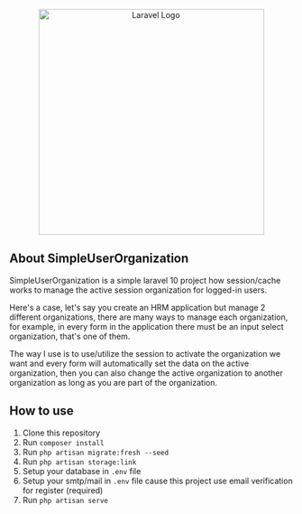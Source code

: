 <p align="center"><a href="https://laravel.com" target="_blank"><img src="https://raw.githubusercontent.com/laravel/art/master/logo-lockup/5%20SVG/2%20CMYK/1%20Full%20Color/laravel-logolockup-cmyk-red.svg" width="400" alt="Laravel Logo"></a></p>

## About SimpleUserOrganization

SimpleUserOrganization is a simple laravel 10 project how session/cache works to manage the active session organization for logged-in users.

Here's a case, let's say you create an HRM application but manage 2 different organizations, there are many ways to manage each organization, for example, in every form in the application there must be an input select organization, that's one of them.

The way I use is to use/utilize the session to activate the organization we want and every form will automatically set the data on the active organization, then you can also change the active organization to another organization as long as you are part of the organization.

## How to use

1. Clone this repository
2. Run `composer install`
3. Run `php artisan migrate:fresh --seed`
4. Run `php artisan storage:link`
5. Setup your database in `.env` file
6. Setup your smtp/mail in `.env` file cause this project use email verification for register (required)
7. Run `php artisan serve`
